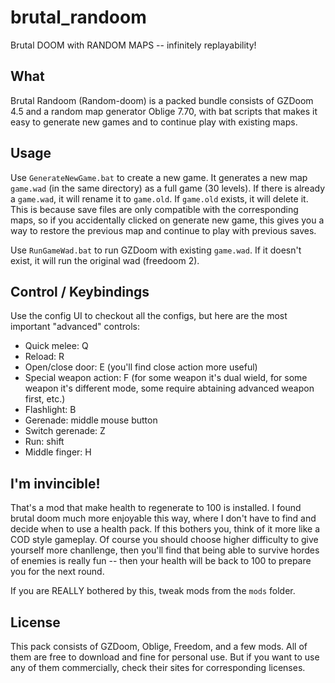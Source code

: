 # brutal_randoom
Brutal DOOM with RANDOM MAPS -- infinitely replayability!

## What
Brutal Randoom (Random-doom) is a packed bundle consists of GZDoom 4.5 and a random map generator Oblige 7.70, with bat scripts that makes it easy to generate new games and to continue play with existing maps.

## Usage
Use `GenerateNewGame.bat` to create a new game. It generates a new map `game.wad` (in the same directory) as a full game (30 levels). If there is already a `game.wad`, it will rename it to `game.old`. If `game.old` exists, it will delete it. This is because save files are only compatible with the corresponding maps, so if you accidentally clicked on generate new game, this gives you a way to restore the previous map and continue to play with previous saves.

Use `RunGameWad.bat` to run GZDoom with existing `game.wad`. If it doesn't exist, it will run the original wad (freedoom 2).

## Control / Keybindings
Use the config UI to checkout all the configs, but here are the most important "advanced" controls:
* Quick melee: Q
* Reload: R
* Open/close door: E (you'll find close action more useful)
* Special weapon action: F (for some weapon it's dual wield, for some weapon it's different mode, some require abtaining advanced weapon first, etc.)
* Flashlight: B
* Gerenade: middle mouse button
* Switch gerenade: Z
* Run: shift
* Middle finger: H

## I'm invincible!
That's a mod that make health to regenerate to 100 is installed. I found brutal doom much more enjoyable this way, where I don't have to find and decide when to use a health pack. If this bothers you, think of it more like a COD style gameplay. Of course you should choose higher difficulty to give yourself more chanllenge, then you'll find that being able to survive hordes of enemies is really fun -- then your health will be back to 100 to prepare you for the next round.

If you are REALLY bothered by this, tweak mods from the `mods` folder.

## License
This pack consists of GZDoom, Oblige, Freedom, and a few mods. All of them are free to download and fine for personal use. But if you want to use any of them commercially, check their sites for corresponding licenses.
